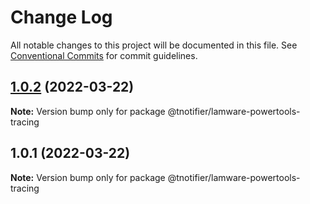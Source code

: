 # Change Log

All notable changes to this project will be documented in this file.
See [Conventional Commits](https://conventionalcommits.org) for commit guidelines.

## [1.0.2](https://github.com/tnotifier/lamware/compare/@tnotifier/lamware-powertools-tracing@1.0.1...@tnotifier/lamware-powertools-tracing@1.0.2) (2022-03-22)

**Note:** Version bump only for package @tnotifier/lamware-powertools-tracing





## 1.0.1 (2022-03-22)

**Note:** Version bump only for package @tnotifier/lamware-powertools-tracing
